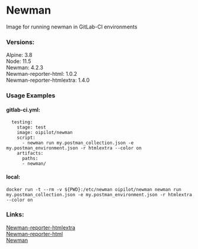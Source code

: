 # Newman
Image for running newman in GitLab-CI environments
### Versions:
  Alpine: 3.8   
  Node: 11.5  
  Newman: 4.2.3  
  Newman-reporter-html: 1.0.2  
  Newman-reporter-htmlextra: 1.4.0
### Usage Examples
#### gitlab-ci.yml:
```
  testing:
    stage: test
    image: oipilot/newman
    script:
      - newman run my.postman_collection.json -e my.postman_environment.json -r htmlextra --color on
    artifacts:
      paths:
      - newman/
```
#### local:
```terminal
docker run -t --rm -v ${PWD}:/etc/newman oipilot/newman newman run my.postman_collection.json -e my.postman_environment.json -r htmlextra --color on
```
### Links:
[Newman-reporter-htmlextra](https://www.npmjs.com/package/newman-reporter-htmlextra)  
[Newman-reporter-html](https://github.com/postmanlabs/newman-reporter-html)  
[Newman](https://github.com/postmanlabs/newman)  
